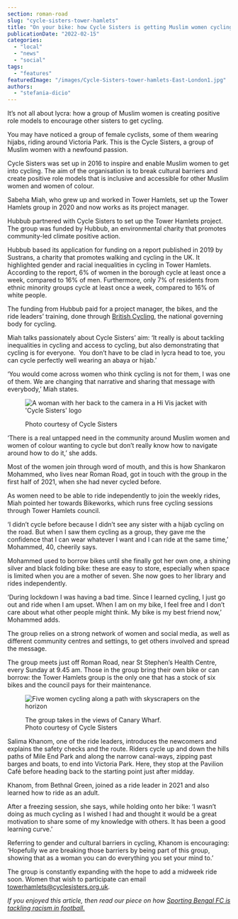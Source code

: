 ```yaml
---
section: roman-road
slug: "cycle-sisters-tower-hamlets"
title: "On your bike: how Cycle Sisters is getting Muslim women cycling"
publicationDate: "2022-02-15"
categories: 
  - "local"
  - "news"
  - "social"
tags: 
  - "features"
featuredImage: "/images/Cycle-Sisters-tower-hamlets-East-London1.jpg"
authors: 
  - "stefania-dicio"
---
```


It’s not all about lycra: how a group of Muslim women is creating positive role models to encourage other sisters to get cycling.

You may have noticed a group of female cyclists, some of them wearing hijabs, riding around Victoria Park. This is the Cycle Sisters, a group of Muslim women with a newfound passion.

Cycle Sisters was set up in 2016 to inspire and enable Muslim women to get into cycling. The aim of the organisation is to break cultural barriers and create positive role models that is inclusive and accessible for other Muslim women and women of colour.

Sabeha Miah, who grew up and worked in Tower Hamlets, set up the Tower Hamlets group in 2020 and now works as its project manager.

Hubbub partnered with Cycle Sisters to set up the Tower Hamlets project.  The group was funded by Hubbub, an environmental charity that promotes community-led climate positive action.

Hubbub based its application for funding on a report published in 2019 by Sustrans, a charity that promotes walking and cycling in the UK. It highlighted gender and racial inequalities in cycling in Tower Hamlets. According to the report, 6% of women in the borough cycle at least once a week, compared to 16% of men. Furthermore, only 7% of residents from ethnic minority groups cycle at least once a week, compared to 16% of white people. 

The funding from Hubbub paid for a project manager, the bikes, and the ride leaders’ training, done through [British Cycling](https://www.britishcycling.org.uk/), the national governing body for cycling.

Miah talks passionately about Cycle Sisters’ aim: ‘It really is about tackling inequalities in cycling and access to cycling, but also demonstrating that cycling is for everyone.  You don’t have to be clad in lycra head to toe, you can cycle perfectly well wearing an abaya or hijab.’

‘You would come across women who think cycling is not for them, I was one of them. We are changing that narrative and sharing that message with everybody,’ Miah states.

<figure>

![A woman with her back to the camera in a Hi Vis jacket with 'Cycle Sisters' logo](/images/cycle-sisters-victoria-park-tower-hamlets-1024x683.jpg)

<figcaption>

Photo courtesy of Cycle Sisters

</figcaption>

</figure>

‘There is a real untapped need in the community around Muslim women and women of colour wanting to cycle but don’t really know how to navigate around how to do it,’ she adds.

Most of the women join through word of mouth, and this is how Shankaron Mohammed, who lives near Roman Road, got in touch with the group in the first half of 2021, when she had never cycled before.

As women need to be able to ride independently to join the weekly rides, Miah pointed her towards Bikeworks, which runs free cycling sessions through Tower Hamlets council. 

‘I didn’t cycle before because I didn’t see any sister with a hijab cycling on the road. But when I saw them cycling as a group, they gave me the confidence that I can wear whatever I want and I can ride at the same time,’ Mohammed, 40, cheerily says.

Mohammed used to borrow bikes until she finally got her own one, a shining silver and black folding bike: these are easy to store, especially when space is limited when you are a mother of seven. She now goes to her library and rides independently.

‘During lockdown I was having a bad time. Since I learned cycling, I just go out and ride when I am upset. When I am on my bike, I feel free and I don’t care about what other people might think. My bike is my best friend now,’ Mohammed adds.

The group relies on a strong network of women and social media, as well as different community centres and settings, to get others involved and spread the message.

The group meets just off Roman Road, near St Stephen’s Health Centre, every Sunday at 9.45 am. Those in the group bring their own bike or can borrow: the Tower Hamlets group is the only one that has a stock of six bikes and the council pays for their maintenance. 

<figure>

![Five women cycling along a path with skyscrapers on the horizon](/images/cycle-sisters-mile-end-park-tower-hamlets-1024x683.jpg)

<figcaption>

The group takes in the views of Canary Wharf.  
Photo courtesy of Cycle Sisters

</figcaption>

</figure>

Salima Khanom, one of the ride leaders, introduces the newcomers and explains the safety checks and the route. Riders cycle up and down the hills paths of Mile End Park and along the narrow canal-ways, zipping past barges and boats, to end into Victoria Park. Here, they stop at the Pavilion Café before heading back to the starting point just after midday.

Khanom, from Bethnal Green, joined as a ride leader in 2021 and also learned how to ride as an adult.

After a freezing session, she says, while holding onto her bike: ‘I wasn’t doing as much cycling as I wished I had and thought it would be a great motivation to share some of my knowledge with others. It has been a good learning curve.’

Referring to gender and cultural barriers in cycling, Khanom is encouraging: ‘Hopefully we are breaking those barriers by being part of this group, showing that as a woman you can do everything you set your mind to.’

The group is constantly expanding with the hope to add a midweek ride soon. Women that wish to participate can email [towerhamlets@cyclesisters.org.uk](mailto:towerhamlets@cyclesisters.org.uk).

_If you enjoyed this article, then read our piece on how [Sporting Bengal FC is tackling racism in football.](https://romanroadlondon.com/sporting-bengal-fc-racism-football/)_


